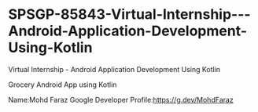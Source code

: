 # SPSGP-85843-Virtual-Internship---Android-Application-Development-Using-Kotlin
Virtual Internship - Android Application Development Using Kotlin


Grocery Android App using Kotlin

Name:Mohd Faraz
Google Developer Profile:https://g.dev/MohdFaraz
